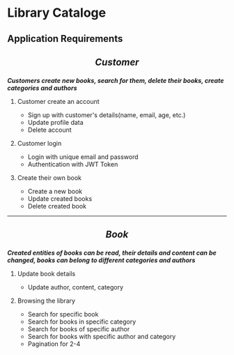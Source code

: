 # Library Cataloge

## Application Requirements

## *<p style="text-align: center;">Customer</p>*

***Customers create new books, search for them, delete their books, create categories and authors***

1. Customer create an account
    - Sign up with customer's details(name, email, age, etc.)
    - Update profile data
    - Delete account

2. Customer login
    - Login with unique email and password
    - Authentication with JWT Token

3. Create their own book
    - Create a new book
    - Update created books
    - Delete created book


<hr/>

## *<p style="text-align: center;">Book</p>*

***Created entities of books can be read, their details and content can be changed, books can belong to different categories and authors***

1. Update book details
    - Update author, content, category

2. Browsing the library
    - Search for specific book
    - Search for books in specific category 
    - Search for books of specific author 
    - Search for books with specific author and category
    - Pagination for 2-4
